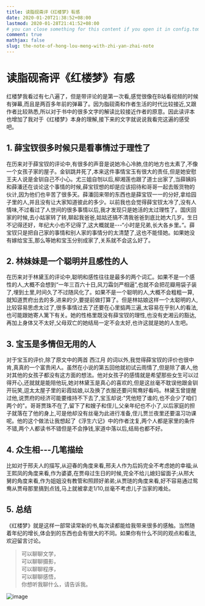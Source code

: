```yaml
---
title: 读脂砚斋评《红楼梦》有感
date: 2020-01-20T21:38:52+08:00
lastmod: 2020-01-28T21:41:52+08:00
# you can close something for this content if you open it in config.toml.
comment: true
mathjax: false
slug: the-note-of-hong-lou-meng-with-zhi-yan-zhai-note
---
```


# 读脂砚斋评《红楼梦》有感

红楼梦我看过有七八遍了，但是带评论的是第一次看,感觉很像在B站看视频的时候有弹幕,而且是两百多年前的弹幕了。因为脂砚斋和作者生活的时代比较接近,又跟作者比较熟悉,所以对于书中的很多文字的解读比较接近作者的原意。因此读评本也增加了我对于《红楼梦》本身的理解,接下来的文字就说说我看完这遍的感受吧。

## 1. 薛宝钗很多时候只是看事情过于理性了

在历来对于薛宝钗的评论中,有很多的声音是说她冷心冷肺,住的地方也太素了,不像一个女孩子家的屋子。金钏跳井死了,本来这件事情宝玉有很大的责任,但是她安慰王夫人说是金钏自己不小心。尤三姐自刎以后,柳湘莲也跟了道士出家了,当薛姨妈和薛潘还在谈论这个事情的时候,薛宝钗想的却是应该招待和哥哥一起去贩货物的伙计,因为他们也辛苦了很多天。薛潘回来带的东西也是薛宝钗一一的分好,拿给园子里的人,并且没有让大家知道彼此的多少。以前我也会觉得薛宝钗太冷了,没有人情味,不过看过了人世间的很多事情以后,我才发现只是她活的太过理性了。国庆回家的时候,去小姑家转了转,聊起我爸爸,姑姑还搞不清我爸爸到底比她大几岁。生日不记得还好，年纪大小也不记得了,这大概就是---“小时是兄弟,长大各乡里。”。薛宝钗只是把自己家的事情和别人家的事情分的太清楚了,这也不能怪她。如果她没有嫁给宝玉,那么等她和宝玉分别成家了,关系就不会这么好了。

## 2. 林妹妹是一个聪明并且感性的人

在历来对于林黛玉的评论中,聪明和感性往往是最多的两个词汇。如果不是一个感性的人,大概不会想到“一年三百六十日,风刀霜剑严相逼”,也就不会把花瓣用袋子装了,埋到土里,时间久了不过随风化了。如果不是一个聪明的人,大概不会粗粗一算,就知道贾府出去的多,进来的少,要提前做打算了。但是林姑娘这样一个太聪明的人,比较容易思虑太过了,很多事情过去了还要在心里掂两三遍,太容易在乎别人的看法,也可能跟她寄人篱下有关。她的性格里既没有薛宝钗的理性,也没有史湘云的豁达,再加上身体又不太好,父母双亡的她结局一定不会太好,也许这就是她的人生吧。

## 3. 宝玉是多情但无用的人

对于宝玉的评价,除了原文中的两首 西江月 的词以外,我觉得薛宝钗的评价也很中肯,真真的一个富贵闲人。虽然在小说的第五回他就初试云雨情了,但是除了袭人,他对其他的女孩子都没有这方面的想法。他对女孩子的感情就是希望那些女生可以过得开心,还就就是能陪他玩,她对林黛玉是真心的喜欢的,但是这丝毫不耽误他跟金钏开玩笑,逗太太屋子里的彩霞姑娘,以及换了衣服还要问鸳鸯好看吗。林黛玉曾提醒过他,说贾府的经济可能要维持不下去了,宝玉却说:"凭他短了谁的,也不会少了咱们两个的"。哥哥贾珠不在了,留下了和嫂子和侄儿,父亲年纪也不小了,以后家庭的担子就落在了他的身上,可是他却没有丝毫为此进行准备,侄儿贾兰夜里还要温习功课呢。他的这个做法让我想起了《浮生六记》中的作者沈复,两个人都是家里的条件不错,两个人都读书不错但是不会挣钱,家道中落以后,结局也都不好。

## 4. 众生相---几笔描绘

比如对于邢夫人的描写,从迎春的角度来看,邢夫人作为后妈完全不考虑她的幸福;从王熙凤的角度来看,作为婆婆,在贾母过生日的时候,完全不给儿媳妇留面子;从邢大舅的角度来看,作为姐姐没有教管和照顾好弟弟;从贾琏的角度来看,好不容易通过鸳鸯从贾母那里搞到点钱,马上就被拿走1/10,丝毫不考虑儿子当家的难处。

## 5. 总结

《红楼梦》就是这样一部常读常新的书,每次读都能给我带来很多的感触。当然随着年纪的增长,体会到的东西也会有很大的不同。如果你有什么不同的观点和看法,欢迎留言讨论。

> 可以聊聊文学，   
> 可以聊聊摄影，   
> 可以聊聊程序，   
> 可以聊聊感悟，   
> 你想听我聊什么，请告诉我。

![image](https://mmbiz.qpic.cn/mmbiz_jpg/IDHaWiaS8DJpDWaY4ZNTpQR4riciaVTEqPkpwGNwbmUxHUjv8licNxNlD9IEia7rCb8KYibdRWCiamYGRfetNW1CyqWTQ/0?wx_fmt=jpeg)